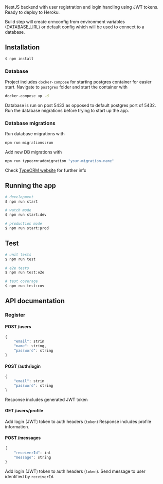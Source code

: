 NestJS backend with user registration and login handling using JWT tokens. Ready to deploy to Heroku.

Build step will create ormconfig from environment variables (DATABASE_URL) or default config which will be used to connect to a database.

## Installation

```bash
$ npm install
```

### Database

Project includes `docker-compose` for starting postgres container for easier start. Navigate to `postgres` folder and start the container with

```bash
docker-compose up -d
```

Database is run on post 5433 as opposed to default postgres port of 5432. Run the database migrations before trying to start up the app.

### Database migrations

Run database migrations with

```bash
npm run migrations:run
```

Add new DB migrations with

```bash
npm run typeorm:addmigration "your-migration-name"
```

Check [TypeORM website](https://github.com/typeorm/typeorm/blob/master/docs/migrations.md) for further info

## Running the app

```bash
# development
$ npm run start

# watch mode
$ npm run start:dev

# production mode
$ npm run start:prod
```

## Test

```bash
# unit tests
$ npm run test

# e2e tests
$ npm run test:e2e

# test coverage
$ npm run test:cov
```

## API documentation

### Register

#### POST /users

```javascript
{
	"email": strin
	"name": string,
	"password": string
}
```

#### POST /auth/login

```javascript
{
	"email": strin
	"password": string
}
```

Response includes generated JWT token

#### GET /users/profile

Add login (JWT) token to auth headers (`token`)
Response includes profile information.

#### POST /messages

```javascript
{
	"receiverId": int
	"message": string
}
```

Add login (JWT) token to auth headers (`token`). Send message to user identified by `receiverId`.
